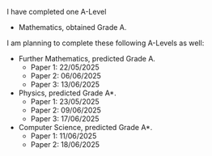 I have completed one A-Level
- Mathematics, obtained Grade A.

I am planning to complete these following A-Levels as well:
- Further Mathematics, predicted Grade A.
	- Paper 1: 22/05/2025
	- Paper 2: 06/06/2025
	- Paper 3: 13/06/2025
- Physics, predicted Grade A*.
	- Paper 1: 23/05/2025
	- Paper 2: 09/06/2025
	- Paper 3: 17/06/2025
- Computer Science, predicted Grade A*.
	- Paper 1: 11/06/2025
	- Paper 2: 18/06/2025